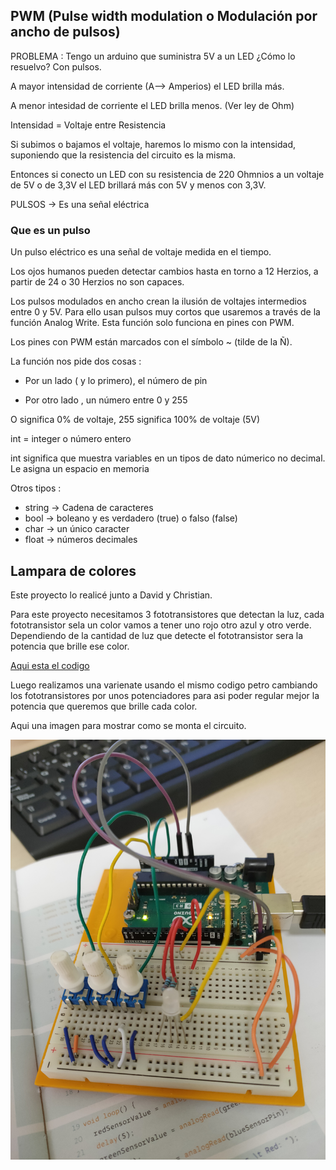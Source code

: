 ## PWM (Pulse width modulation o Modulación por ancho de pulsos)

PROBLEMA : Tengo un arduino que suministra 5V a un LED ¿Cómo lo resuelvo? Con pulsos.

A mayor intensidad de corriente (A--> Amperios) el LED brilla más.

A menor intesidad de corriente el LED brilla menos. (Ver ley de Ohm)

Intensidad = Voltaje entre Resistencia

Si subimos o bajamos el voltaje, haremos lo mismo con la intensidad, suponiendo que la resistencia del circuito es la misma.

Entonces si conecto un LED con su resistencia de 220 Ohmnios a un voltaje de 5V o de 3,3V el LED brillará más con 5V y menos con 3,3V.

PULSOS -> Es una señal eléctrica

### Que es un pulso 

Un pulso eléctrico es una señal de voltaje medida en el tiempo.

Los ojos humanos pueden detectar cambios hasta en torno a 12 Herzios, a partir de 24 o 30 Herzios no son capaces.

Los pulsos modulados en ancho crean la ilusión de voltajes intermedios entre 0 y 5V. 
Para ello usan pulsos muy cortos que usaremos a través de la función Analog Write. 
Esta función solo funciona en pines con PWM.

Los pines con PWM están marcados con el símbolo ~ (tilde de la Ñ).

La función nos pide dos cosas :

- Por un lado ( y lo primero), el número de pin

- Por otro lado , un número entre 0 y 255

O significa 0% de voltaje, 255 significa 100% de voltaje (5V)

int = integer o número entero  

int significa que muestra variables en un tipos de dato númerico no decimal. Le asigna un espacio en memoria 

Otros tipos : 

- string -> Cadena de caracteres
- bool -> boleano y es verdadero (true) o falso (false)
- char -> un único caracter
- float -> números decimales

## Lampara de colores
Este proyecto lo realicé junto a David y Christian.

Para este proyecto necesitamos 3 fototransistores que detectan la luz, cada fototransistor sela un color vamos a tener uno rojo otro azul y otro verde.
Dependiendo de la cantidad de luz que detecte el fototransistor sera la potencia que brille ese color.

[Aqui esta el codigo](https://github.com/DavidMenCam/Arduino/blob/main/arduino_ver_7.ino)

Luego realizamos una varienate usando el mismo codigo petro cambiando los fototransistores por unos potenciadores para asi poder regular mejor la potencia que queremos que brille cada color.

Aqui una imagen para mostrar como se monta el circuito.

![](https://github.com/miguelamgel1107/Arduino/blob/main/IMG20211103140539.jpg)

